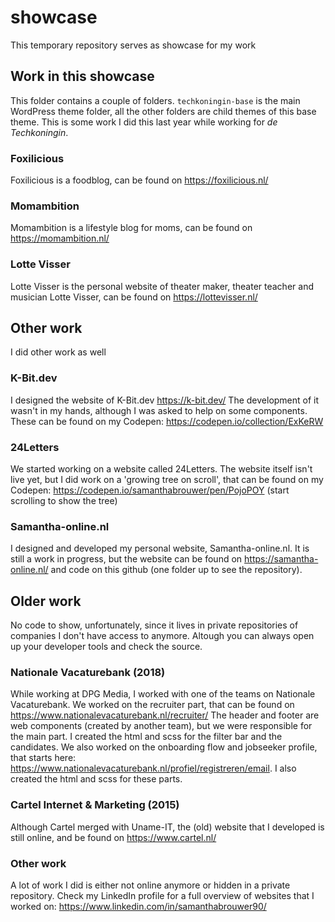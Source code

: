 # showcase
This temporary repository serves as showcase for my work

## Work in this showcase
This folder contains a couple of folders. `techkoningin-base` is the main WordPress theme folder, all the other folders are child themes of this base theme.
This is some work I did this last year while working for *de Techkoningin*.

### Foxilicious
Foxilicious is a foodblog, can be found on https://foxilicious.nl/

### Momambition
Momambition is a lifestyle blog for moms, can be found on https://momambition.nl/

### Lotte Visser
Lotte Visser is the personal website of theater maker, theater teacher and musician Lotte Visser, can be found on https://lottevisser.nl/

## Other work
I did other work as well

### K-Bit.dev
I designed the website of K-Bit.dev https://k-bit.dev/
The development of it wasn't in my hands, although I was asked to help on some components. These can be found on my Codepen: https://codepen.io/collection/ExKeRW

### 24Letters
We started working on a website called 24Letters. The website itself isn't live yet, but I did work on a 'growing tree on scroll', that can be found on my Codepen: https://codepen.io/samanthabrouwer/pen/PojoPOY (start scrolling to show the tree)

### Samantha-online.nl
I designed and developed my personal website, Samantha-online.nl. It is still a work in progress, but the website can be found on https://samantha-online.nl/ and code on this github (one folder up to see the repository).

## Older work
No code to show, unfortunately, since it lives in private repositories of companies I don't have access to anymore. Altough you can always open up your developer tools and check the source.

### Nationale Vacaturebank (2018)
While working at DPG Media, I worked with one of the teams on Nationale Vacaturebank. We worked on the recruiter part, that can be found on https://www.nationalevacaturebank.nl/recruiter/
The header and footer are web components (created by another team), but we were responsible for the main part. I created the html and scss for the filter bar and the candidates.
We also worked on the onboarding flow and jobseeker profile, that starts here: https://www.nationalevacaturebank.nl/profiel/registreren/email. I also created the html and scss for these parts.

### Cartel Internet & Marketing (2015)
Although Cartel merged with Uname-IT, the (old) website that I developed is still online, and be found on https://www.cartel.nl/

### Other work
A lot of work I did is either not online anymore or hidden in a private repository. Check my LinkedIn profile for a full overview of websites that I worked on: https://www.linkedin.com/in/samanthabrouwer90/
